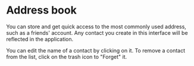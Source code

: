 # Address book

You can store and get quick access to the most commonly used address, such as a friends' account. Any contact you create in this interface will be reflected in the application.

You can edit the name of a contact by clicking on it. To remove a contact from the list, click on the trash icon to "Forget" it.

